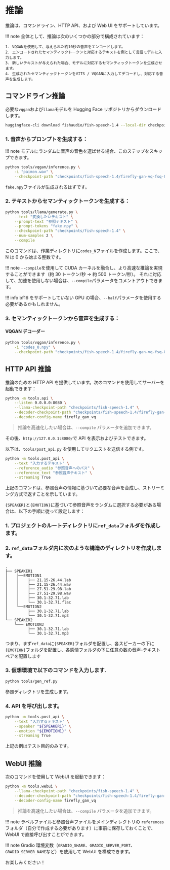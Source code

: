# 推論

推論は、コマンドライン、HTTP API、および Web UI をサポートしています。

!!! note
    全体として、推論は次のいくつかの部分で構成されています：

    1. VQGANを使用して、与えられた約10秒の音声をエンコードします。
    2. エンコードされたセマンティックトークンと対応するテキストを例として言語モデルに入力します。
    3. 新しいテキストが与えられた場合、モデルに対応するセマンティックトークンを生成させます。
    4. 生成されたセマンティックトークンをVITS / VQGANに入力してデコードし、対応する音声を生成します。

## コマンドライン推論

必要な`vqgan`および`llama`モデルを Hugging Face リポジトリからダウンロードします。

```bash
huggingface-cli download fishaudio/fish-speech-1.4 --local-dir checkpoints/fish-speech-1.4
```

### 1. 音声からプロンプトを生成する：

!!! note
    モデルにランダムに音声の音色を選ばせる場合、このステップをスキップできます。

```bash
python tools/vqgan/inference.py \
    -i "paimon.wav" \
    --checkpoint-path "checkpoints/fish-speech-1.4/firefly-gan-vq-fsq-8x1024-21hz-generator.pth"
```

`fake.npy`ファイルが生成されるはずです。

### 2. テキストからセマンティックトークンを生成する：

```bash
python tools/llama/generate.py \
    --text "変換したいテキスト" \
    --prompt-text "参照テキスト" \
    --prompt-tokens "fake.npy" \
    --checkpoint-path "checkpoints/fish-speech-1.4" \
    --num-samples 2 \
    --compile
```

このコマンドは、作業ディレクトリに`codes_N`ファイルを作成します。ここで、N は 0 から始まる整数です。

!!! note
    `--compile`を使用して CUDA カーネルを融合し、より高速な推論を実現することができます（約 30 トークン/秒 -> 約 500 トークン/秒）。
    それに対応して、加速を使用しない場合は、`--compile`パラメータをコメントアウトできます。

!!! info
    bf16 をサポートしていない GPU の場合、`--half`パラメータを使用する必要があるかもしれません。

### 3. セマンティックトークンから音声を生成する：

#### VQGAN デコーダー

```bash
python tools/vqgan/inference.py \
    -i "codes_0.npy" \
    --checkpoint-path "checkpoints/fish-speech-1.4/firefly-gan-vq-fsq-8x1024-21hz-generator.pth"
```

## HTTP API 推論

推論のための HTTP API を提供しています。次のコマンドを使用してサーバーを起動できます：

```bash
python -m tools.api \
    --listen 0.0.0.0:8080 \
    --llama-checkpoint-path "checkpoints/fish-speech-1.4" \
    --decoder-checkpoint-path "checkpoints/fish-speech-1.4/firefly-gan-vq-fsq-8x1024-21hz-generator.pth" \
    --decoder-config-name firefly_gan_vq
```

> 推論を高速化したい場合は、`--compile` パラメータを追加できます。

その後、`http://127.0.0.1:8080/`で API を表示およびテストできます。

以下は、`tools/post_api.py` を使用してリクエストを送信する例です。

```bash
python -m tools.post_api \
    --text "入力するテキスト" \
    --reference_audio "参照音声へのパス" \
    --reference_text "参照音声テキスト" \
    --streaming True
```

上記のコマンドは、参照音声の情報に基づいて必要な音声を合成し、ストリーミング方式で返すことを示しています。

`{SPEAKER}`と`{EMOTION}`に基づいて参照音声をランダムに選択する必要がある場合は、以下の手順に従って設定します：

### 1. プロジェクトのルートディレクトリに`ref_data`フォルダを作成します。

### 2. `ref_data`フォルダ内に次のような構造のディレクトリを作成します。

```
.
├── SPEAKER1
│    ├──EMOTION1
│    │    ├── 21.15-26.44.lab
│    │    ├── 21.15-26.44.wav
│    │    ├── 27.51-29.98.lab
│    │    ├── 27.51-29.98.wav
│    │    ├── 30.1-32.71.lab
│    │    └── 30.1-32.71.flac
│    └──EMOTION2
│         ├── 30.1-32.71.lab
│         └── 30.1-32.71.mp3
└── SPEAKER2
    └─── EMOTION3
          ├── 30.1-32.71.lab
          └── 30.1-32.71.mp3

```

つまり、まず`ref_data`に`{SPEAKER}`フォルダを配置し、各スピーカーの下に`{EMOTION}`フォルダを配置し、各感情フォルダの下に任意の数の音声-テキストペアを配置します

### 3. 仮想環境で以下のコマンドを入力します.

```bash
python tools/gen_ref.py

```

参照ディレクトリを生成します。

### 4. API を呼び出します。

```bash
python -m tools.post_api \
    --text "入力するテキスト" \
    --speaker "${SPEAKER1}" \
    --emotion "${EMOTION1}" \
    --streaming True

```

上記の例はテスト目的のみです。

## WebUI 推論

次のコマンドを使用して WebUI を起動できます：

```bash
python -m tools.webui \
    --llama-checkpoint-path "checkpoints/fish-speech-1.4" \
    --decoder-checkpoint-path "checkpoints/fish-speech-1.4/firefly-gan-vq-fsq-8x1024-21hz-generator.pth" \
    --decoder-config-name firefly_gan_vq
```
> 推論を高速化したい場合は、`--compile` パラメータを追加できます。

!!! note
    ラベルファイルと参照音声ファイルをメインディレクトリの `references` フォルダ（自分で作成する必要があります）に事前に保存しておくことで、WebUI で直接呼び出すことができます。

!!! note
    Gradio 環境変数（`GRADIO_SHARE`、`GRADIO_SERVER_PORT`、`GRADIO_SERVER_NAME`など）を使用して WebUI を構成できます。

お楽しみください！
